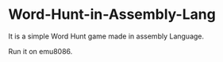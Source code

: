 # Word-Hunt-in-Assembly-Lang

It is a simple Word Hunt game made in assembly Language.

Run it on emu8086.
